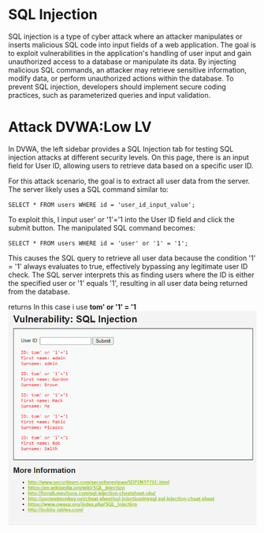 # SQL Injection

SQL injection is a type of cyber attack where an attacker manipulates or inserts malicious SQL code into input fields of a web application. The goal is to exploit vulnerabilities in the application's handling of user input and gain unauthorized access to a database or manipulate its data. By injecting malicious SQL commands, an attacker may retrieve sensitive information, modify data, or perform unauthorized actions within the database. To prevent SQL injection, developers should implement secure coding practices, such as parameterized queries and input validation.

# Attack DVWA:Low LV

In DVWA, the left sidebar provides a SQL Injection tab for testing SQL injection attacks at different security levels. On this page, there is an input field for User ID, allowing users to retrieve data based on a specific user ID.

For this attack scenario, the goal is to extract all user data from the server. The server likely uses a SQL command similar to:
```
SELECT * FROM users WHERE id = 'user_id_input_value';
```

To exploit this, I input user' or '1'='1 into the User ID field and click the submit button. The manipulated SQL command becomes:

```
SELECT * FROM users WHERE id = 'user' or '1' = '1';
```

This causes the SQL query to retrieve all user data because the condition '1' = '1' always evaluates to true, effectively bypassing any legitimate user ID check. The SQL server interprets this as finding users where the ID is either the specified user or '1' equals '1', resulting in all user data being returned from the database.

returns
In this case i use **tom' or '1' = '1**
![Image Name](image/sql-injection.png)
